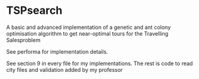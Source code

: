 # TSPsearch
A basic and advanced implementation of a genetic and ant colony optimisation algorithm to get near-optimal tours for the Travelling Salesproblem


See performa for implementation details.

See section 9 in every file for my implementations. The rest is code to read city files and validation added by my professor
